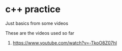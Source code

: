 # c++ practice
Just basics from some videos

These are the videos used so far
1. https://www.youtube.com/watch?v=-TkoO8Z07hI
